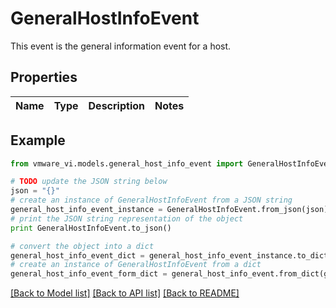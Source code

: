 # GeneralHostInfoEvent

This event is the general information event for a host. 

## Properties
Name | Type | Description | Notes
------------ | ------------- | ------------- | -------------

## Example

```python
from vmware_vi.models.general_host_info_event import GeneralHostInfoEvent

# TODO update the JSON string below
json = "{}"
# create an instance of GeneralHostInfoEvent from a JSON string
general_host_info_event_instance = GeneralHostInfoEvent.from_json(json)
# print the JSON string representation of the object
print GeneralHostInfoEvent.to_json()

# convert the object into a dict
general_host_info_event_dict = general_host_info_event_instance.to_dict()
# create an instance of GeneralHostInfoEvent from a dict
general_host_info_event_form_dict = general_host_info_event.from_dict(general_host_info_event_dict)
```
[[Back to Model list]](../README.md#documentation-for-models) [[Back to API list]](../README.md#documentation-for-api-endpoints) [[Back to README]](../README.md)


